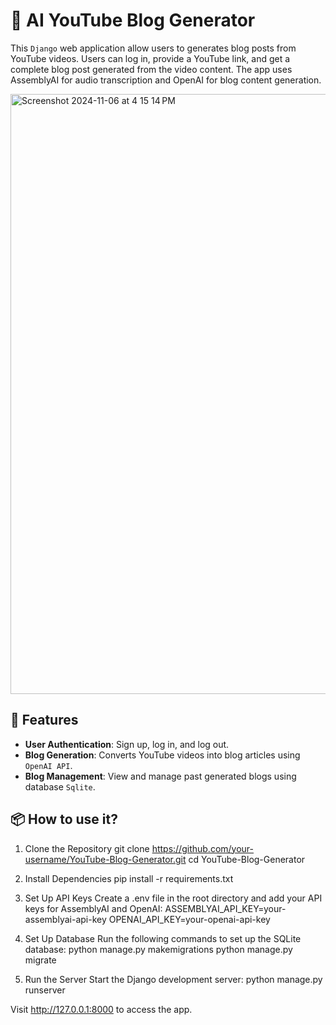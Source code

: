# 📝 AI YouTube Blog Generator

This `Django` web application allow users to generates blog posts from YouTube videos. Users can log in, provide a YouTube link, and get a complete blog post generated from the video content. The app uses AssemblyAI for audio transcription and OpenAI for blog content generation.

<img width="960" alt="Screenshot 2024-11-06 at 4 15 14 PM" src="https://github.com/user-attachments/assets/24a49965-c1ee-497d-be63-d384b7c00ebd">

## 🚀 Features

- **User Authentication**: Sign up, log in, and log out.
- **Blog Generation**: Converts YouTube videos into blog articles using `OpenAI API`.
- **Blog Management**: View and manage past generated blogs using database `Sqlite`.



## 📦 How to use it?

1. Clone the Repository
git clone https://github.com/your-username/YouTube-Blog-Generator.git
cd YouTube-Blog-Generator

3. Install Dependencies
pip install -r requirements.txt

4. Set Up API Keys
Create a .env file in the root directory and add your API keys for AssemblyAI and OpenAI:
ASSEMBLYAI_API_KEY=your-assemblyai-api-key
OPENAI_API_KEY=your-openai-api-key

5. Set Up Database
Run the following commands to set up the SQLite database:
python manage.py makemigrations
python manage.py migrate

6. Run the Server
Start the Django development server:
python manage.py runserver

Visit http://127.0.0.1:8000 to access the app.
